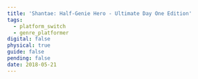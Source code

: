 ```yaml
---
title: 'Shantae: Half-Genie Hero - Ultimate Day One Edition'
tags:
  - platform_switch
  - genre_platformer
digital: false
physical: true
guide: false
pending: false
date: 2018-05-21
---
```

